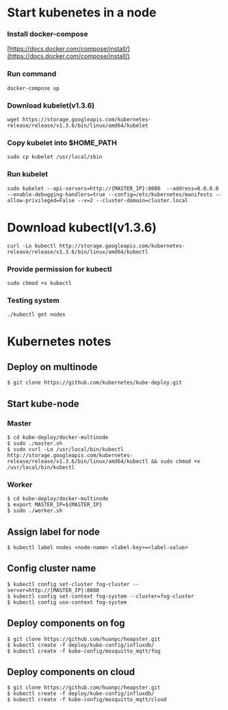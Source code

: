 # Start kubenetes in a node
### Install docker-compose
[https://docs.docker.com/compose/install/](https://docs.docker.com/compose/install/)

### Run command
```
docker-compose up
```

### Download kubelet(v1.3.6)
```
wget https://storage.googleapis.com/kubernetes-release/release/v1.3.6/bin/linux/amd64/kubelet
```

### Copy kubelet into $HOME_PATH
```
sudo cp kubelet /usr/local/sbin
```

### Run kubelet
```
sudo kubelet --api-servers=http://{MASTER_IP}:8080  --address=0.0.0.0 --enable-debugging-handlers=true --config=/etc/kubernetes/manifests --allow-privileged=False --v=2 --cluster-domain=cluster.local
```

# Download kubectl(v1.3.6)
```
curl -Lo kubectl http://storage.googleapis.com/kubernetes-release/release/v1.3.6/bin/linux/amd64/kubectl
```

### Provide permission for kubectl
```
sudo chmod +x kubectl
```

### Testing system
```
./kubectl get nodes
```

# Kubernetes notes

## Deploy on multinode
```
$ git clone https://github.com/kubernetes/kube-deploy.git
```

## Start kube-node

### Master
```
$ cd kube-deploy/docker-multinode
$ sudo ./master.sh
$ sudo curl -Lo /usr/local/bin/kubectl http://storage.googleapis.com/kubernetes-release/release/v1.3.6/bin/linux/amd64/kubectl && sudo chmod +x /usr/local/bin/kubectl
```

### Worker 
```
$ cd kube-deploy/docker-multinode
$ export MASTER_IP=${MASTER_IP}
$ sudo ./worker.sh
```

## Assign label for node
```
$ kubectl label nodes <node-name> <label-key>=<label-value>

```
## Config cluster name
```
$ kubectl config set-cluster fog-cluster --server=http://[MASTER_IP]:8080
$ kubectl config set-context fog-system --cluster=fog-cluster
$ kubectl config use-context fog-system
```

## Deploy components on fog 
```
$ git clone https://github.com/huanpc/heapster.git
$ kubectl create -f deploy/kube-config/influxdb/
$ kubectl create -f kube-config/mosquitto_mqtt/fog
```

## Deploy components on cloud
```
$ git clone https://github.com/huanpc/heapster.git
$ kubectl create -f deploy/kube-config/influxdb/
$ kubectl create -f kube-config/mosquitto_mqtt/cloud
```





